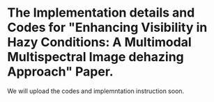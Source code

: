 # The Implementation details and Codes for "Enhancing Visibility in Hazy Conditions: A Multimodal Multispectral Image dehazing Approach" Paper.
We will upload the codes and implemntation instruction soon. 
